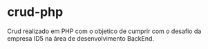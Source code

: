 # crud-php

Crud realizado em PHP com o objetico de cumprir com o desafio da empresa ID5 na área de desenvolvimento BackEnd.


